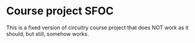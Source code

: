 # Course project SFOC

This is a fixed version of circuitry course project that does NOT work as it should, but still, somehow works.

